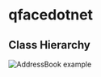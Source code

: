# qfacedotnet

## Class Hierarchy

![AddressBook example](http://www.plantuml.com/plantuml/proxy?cache=no&src=https://raw.github.com/idleroamer/qfacedotnet/master/assets/diagrams/class-hierarchy.puml)

